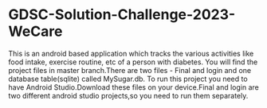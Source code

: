 # GDSC-Solution-Challenge-2023-WeCare
This is an android based application which tracks the various activities like food intake, exercise routine, etc of a person with diabetes. 
You will find the project files in master branch.There are two files - Final and login and one database table(sqlite) called MySugar.db. To run this project you need to have Android Studio.Download these files on your device.Final and login are two different android studio projects,so you need to run them separately.
